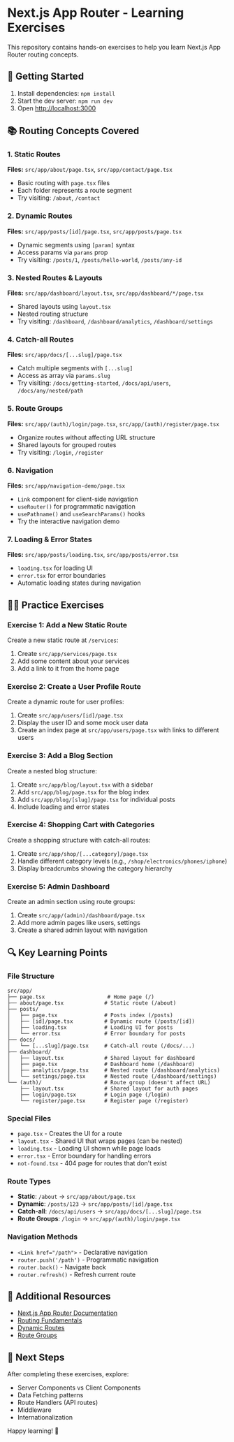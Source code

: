# Next.js App Router - Learning Exercises

This repository contains hands-on exercises to help you learn Next.js App Router routing concepts.

## 🚀 Getting Started

1. Install dependencies: `npm install`
2. Start the dev server: `npm run dev`
3. Open [http://localhost:3000](http://localhost:3000)

## 📚 Routing Concepts Covered

### 1. Static Routes
**Files:** `src/app/about/page.tsx`, `src/app/contact/page.tsx`

- Basic routing with `page.tsx` files
- Each folder represents a route segment
- Try visiting: `/about`, `/contact`

### 2. Dynamic Routes
**Files:** `src/app/posts/[id]/page.tsx`, `src/app/posts/page.tsx`

- Dynamic segments using `[param]` syntax
- Access params via `params` prop
- Try visiting: `/posts/1`, `/posts/hello-world`, `/posts/any-id`

### 3. Nested Routes & Layouts
**Files:** `src/app/dashboard/layout.tsx`, `src/app/dashboard/*/page.tsx`

- Shared layouts using `layout.tsx`
- Nested routing structure
- Try visiting: `/dashboard`, `/dashboard/analytics`, `/dashboard/settings`

### 4. Catch-all Routes
**Files:** `src/app/docs/[...slug]/page.tsx`

- Catch multiple segments with `[...slug]`
- Access as array via `params.slug`
- Try visiting: `/docs/getting-started`, `/docs/api/users`, `/docs/any/nested/path`

### 5. Route Groups
**Files:** `src/app/(auth)/login/page.tsx`, `src/app/(auth)/register/page.tsx`

- Organize routes without affecting URL structure
- Shared layouts for grouped routes
- Try visiting: `/login`, `/register`

### 6. Navigation
**Files:** `src/app/navigation-demo/page.tsx`

- `Link` component for client-side navigation
- `useRouter()` for programmatic navigation
- `usePathname()` and `useSearchParams()` hooks
- Try the interactive navigation demo

### 7. Loading & Error States
**Files:** `src/app/posts/loading.tsx`, `src/app/posts/error.tsx`

- `loading.tsx` for loading UI
- `error.tsx` for error boundaries
- Automatic loading states during navigation

## 🏃‍♂️ Practice Exercises

### Exercise 1: Add a New Static Route
Create a new static route at `/services`:
1. Create `src/app/services/page.tsx`
2. Add some content about your services
3. Add a link to it from the home page

### Exercise 2: Create a User Profile Route
Create a dynamic route for user profiles:
1. Create `src/app/users/[id]/page.tsx`
2. Display the user ID and some mock user data
3. Create an index page at `src/app/users/page.tsx` with links to different users

### Exercise 3: Add a Blog Section
Create a nested blog structure:
1. Create `src/app/blog/layout.tsx` with a sidebar
2. Add `src/app/blog/page.tsx` for the blog index
3. Add `src/app/blog/[slug]/page.tsx` for individual posts
4. Include loading and error states

### Exercise 4: Shopping Cart with Categories
Create a shopping structure with catch-all routes:
1. Create `src/app/shop/[...category]/page.tsx`
2. Handle different category levels (e.g., `/shop/electronics/phones/iphone`)
3. Display breadcrumbs showing the category hierarchy

### Exercise 5: Admin Dashboard
Create an admin section using route groups:
1. Create `src/app/(admin)/dashboard/page.tsx`
2. Add more admin pages like users, settings
3. Create a shared admin layout with navigation

## 🔍 Key Learning Points

### File Structure
```
src/app/
├── page.tsx                    # Home page (/)
├── about/page.tsx             # Static route (/about)
├── posts/
│   ├── page.tsx               # Posts index (/posts)
│   ├── [id]/page.tsx          # Dynamic route (/posts/[id])
│   ├── loading.tsx            # Loading UI for posts
│   └── error.tsx              # Error boundary for posts
├── docs/
│   └── [...slug]/page.tsx     # Catch-all route (/docs/...)
├── dashboard/
│   ├── layout.tsx             # Shared layout for dashboard
│   ├── page.tsx               # Dashboard home (/dashboard)
│   ├── analytics/page.tsx     # Nested route (/dashboard/analytics)
│   └── settings/page.tsx      # Nested route (/dashboard/settings)
└── (auth)/                    # Route group (doesn't affect URL)
    ├── layout.tsx             # Shared layout for auth pages
    ├── login/page.tsx         # Login page (/login)
    └── register/page.tsx      # Register page (/register)
```

### Special Files
- `page.tsx` - Creates the UI for a route
- `layout.tsx` - Shared UI that wraps pages (can be nested)
- `loading.tsx` - Loading UI shown while page loads
- `error.tsx` - Error boundary for handling errors
- `not-found.tsx` - 404 page for routes that don't exist

### Route Types
- **Static**: `/about` → `src/app/about/page.tsx`
- **Dynamic**: `/posts/123` → `src/app/posts/[id]/page.tsx`
- **Catch-all**: `/docs/api/users` → `src/app/docs/[...slug]/page.tsx`
- **Route Groups**: `/login` → `src/app/(auth)/login/page.tsx`

### Navigation Methods
- `<Link href="/path">` - Declarative navigation
- `router.push('/path')` - Programmatic navigation
- `router.back()` - Navigate back
- `router.refresh()` - Refresh current route

## 📖 Additional Resources

- [Next.js App Router Documentation](https://nextjs.org/docs/app)
- [Routing Fundamentals](https://nextjs.org/docs/app/building-your-application/routing)
- [Dynamic Routes](https://nextjs.org/docs/app/building-your-application/routing/dynamic-routes)
- [Route Groups](https://nextjs.org/docs/app/building-your-application/routing/route-groups)

## 🎯 Next Steps

After completing these exercises, explore:
- Server Components vs Client Components
- Data Fetching patterns
- Route Handlers (API routes)
- Middleware
- Internationalization

Happy learning! 🚀